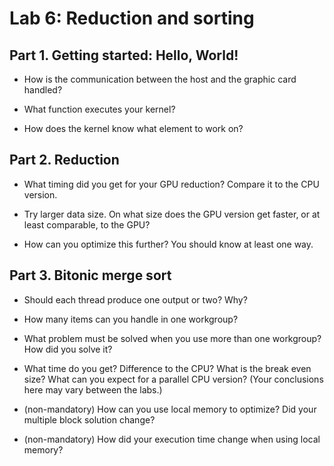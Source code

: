 # Lab 6: Reduction and sorting
## Part 1. Getting started: Hello, World!

* How is the communication between the host and the graphic card handled?

* What function executes your kernel?

* How does the kernel know what element to work on?

## Part 2. Reduction

* What timing did you get for your GPU reduction? Compare it to the CPU version.

* Try larger data size. On what size does the GPU version get faster, or at least comparable, to the GPU?

* How can you optimize this further? You should know at least one way.

## Part 3. Bitonic merge sort

* Should each thread produce one output or two? Why?

* How many items can you handle in one workgroup?

* What problem must be solved when you use more than one workgroup? How did you solve it?

* What time do you get? Difference to the CPU? What is the break even size? What can you expect for a parallel CPU version? (Your conclusions here may vary between the labs.)

* (non-mandatory) How can you use local memory to optimize? Did your multiple block solution change?

* (non-mandatory) How did your execution time change when using local memory?